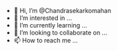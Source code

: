 - 👋 Hi, I’m @Chandrasekarkomahan
- 👀 I’m interested in ...
- 🌱 I’m currently learning ...
- 💞️ I’m looking to collaborate on ...
- 📫 How to reach me ...

<!---
Chandrasekarkomahan/Chandrasekarkomahan is a ✨ special ✨ repository because its `README.md` (this file) appears on your GitHub profile.
You can click the Preview link to take a look at your changes.
--->
